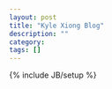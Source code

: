 ```yaml
---
layout: post
title: "Kyle Xiong Blog"
description: ""
category: 
tags: []
---
```

{% include JB/setup %}

